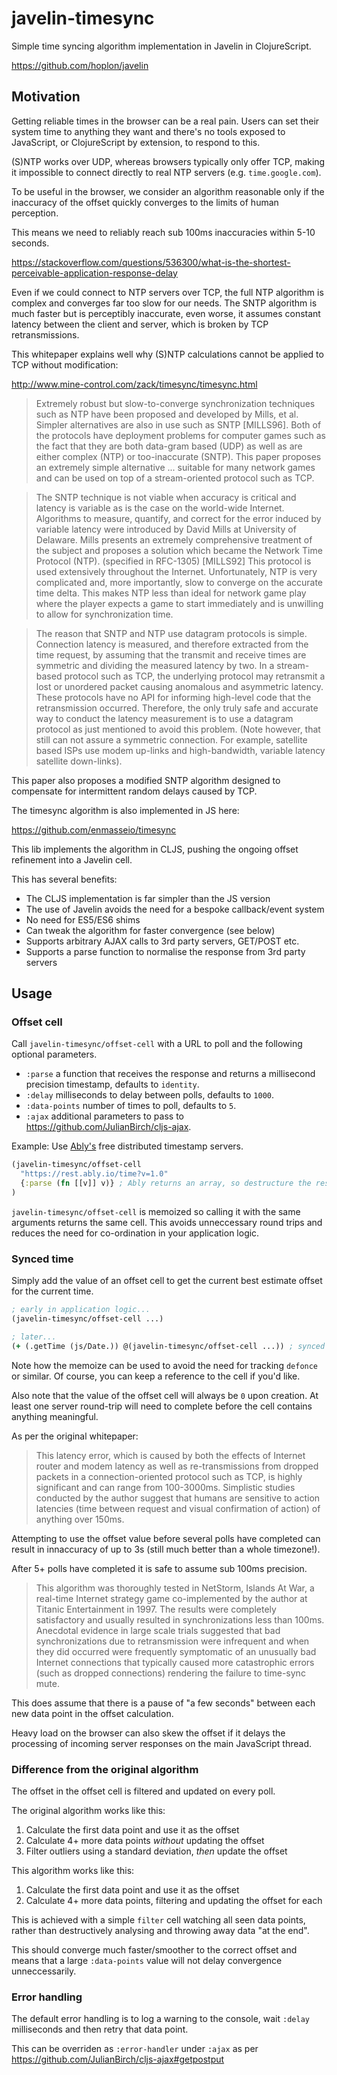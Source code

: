 # javelin-timesync

Simple time syncing algorithm implementation in Javelin in ClojureScript.

https://github.com/hoplon/javelin

## Motivation

Getting reliable times in the browser can be a real pain. Users can set their
system time to anything they want and there's no tools exposed to JavaScript, or
ClojureScript by extension, to respond to this.

(S)NTP works over UDP, whereas browsers typically only offer TCP, making it
impossible to connect directly to real NTP servers (e.g. `time.google.com`).

To be useful in the browser, we consider an algorithm reasonable only if the
inaccuracy of the offset quickly converges to the limits of human perception.

This means we need to reliably reach sub 100ms inaccuracies within 5-10 seconds.

https://stackoverflow.com/questions/536300/what-is-the-shortest-perceivable-application-response-delay

Even if we could connect to NTP servers over TCP, the full NTP algorithm is
complex and converges far too slow for our needs. The SNTP algorithm is much
faster but is perceptibly inaccurate, even worse, it assumes constant latency
between the client and server, which is broken by TCP retransmissions.

This whitepaper explains well why (S)NTP calculations cannot be applied to TCP
without modification:

http://www.mine-control.com/zack/timesync/timesync.html

> Extremely robust but slow-to-converge synchronization techniques such as NTP
> have been proposed and developed by Mills, et al. Simpler alternatives are
> also in use such as SNTP [MILLS96]. Both of the protocols have deployment
> problems for computer games such as the fact that they are both data-gram
> based (UDP) as well as are either complex (NTP) or too-inaccurate (SNTP). This
> paper proposes an extremely simple alternative ... suitable for many network
> games and can be used on top of a stream-oriented protocol such as TCP.

> The SNTP technique is not viable when accuracy is critical and latency is
> variable as is the case on the world-wide Internet. Algorithms to measure,
> quantify, and correct for the error induced by variable latency were
> introduced by David Mills at University of Delaware. Mills presents an
> extremely comprehensive treatment of the subject and proposes a solution which
> became the Network Time Protocol (NTP). (specified in RFC-1305) [MILLS92] This
> protocol is used extensively throughout the Internet. Unfortunately, NTP is
> very complicated and, more importantly, slow to converge on the accurate time
> delta. This makes NTP less than ideal for network game play where the player
> expects a game to start immediately and is unwilling to allow for
> synchronization time.

> The reason that SNTP and NTP use datagram protocols is simple. Connection
> latency is measured, and therefore extracted from the time request, by
> assuming that the transmit and receive times are symmetric and dividing the
> measured latency by two. In a stream-based protocol such as TCP, the
> underlying protocol may retransmit a lost or unordered packet causing
> anomalous and asymmetric latency. These protocols have no API for informing
> high-level code that the retransmission occurred. Therefore, the only truly
> safe and accurate way to conduct the latency measurement is to use a datagram
> protocol as just mentioned to avoid this problem. (Note however, that still
> can not assure a symmetric connection. For example, satellite based ISPs use
> modem up-links and high-bandwidth, variable latency satellite down-links).

This paper also proposes a modified SNTP algorithm designed to compensate for
intermittent random delays caused by TCP.

The timesync algorithm is also implemented in JS here:

https://github.com/enmasseio/timesync

This lib implements the algorithm in CLJS, pushing the ongoing offset refinement
into a Javelin cell.

This has several benefits:

- The CLJS implementation is far simpler than the JS version
- The use of Javelin avoids the need for a bespoke callback/event system
- No need for ES5/ES6 shims
- Can tweak the algorithm for faster convergence (see below)
- Supports arbitrary AJAX calls to 3rd party servers, GET/POST etc.
- Supports a parse function to normalise the response from 3rd party servers

## Usage

### Offset cell

Call `javelin-timesync/offset-cell` with a URL to poll and the following
optional parameters.

- `:parse` a function that receives the response and returns a millisecond
  precision timestamp, defaults to `identity`.
- `:delay` milliseconds to delay between polls, defaults to `1000`.
- `:data-points` number of times to poll, defaults to `5`.
- `:ajax` additional parameters to pass to https://github.com/JulianBirch/cljs-ajax.

Example: Use [Ably's](https://www.ably.io/) free distributed timestamp servers.

```clojure
(javelin-timesync/offset-cell
  "https://rest.ably.io/time?v=1.0"
  {:parse (fn [[v]] v)} ; Ably returns an array, so destructure the result
)
```

`javelin-timesync/offset-cell` is memoized so calling it with the same arguments
returns the same cell. This avoids unneccessary round trips and reduces the need
for co-ordination in your application logic.

### Synced time

Simply add the value of an offset cell to get the current best estimate offset
for the current time.

```clojure
; early in application logic...
(javelin-timesync/offset-cell ...)

; later...
(+ (.getTime (js/Date.)) @(javelin-timesync/offset-cell ...)) ; synced timestamp
```

Note how the memoize can be used to avoid the need for tracking `defonce` or
similar. Of course, you can keep a reference to the cell if you'd like.

Also note that the value of the offset cell will always be `0` upon creation. At
least one server round-trip will need to complete before the cell contains
anything meaningful.

As per the original whitepaper:

> This latency error, which is caused by both the effects of Internet router and
> modem latency as well as re-transmissions from dropped packets in a
> connection-oriented protocol such as TCP, is highly significant and can range
> from 100-3000ms. Simplistic studies conducted by the author suggest that
> humans are sensitive to action latencies (time between request and visual
> confirmation of action) of anything over 150ms.

Attempting to use the offset value before several polls have completed can
result in innaccuracy of up to 3s (still much better than a whole timezone!).

After 5+ polls have completed it is safe to assume sub 100ms precision.

> This algorithm was thoroughly tested in NetStorm, Islands At War, a real-time
> Internet strategy game co-implemented by the author at Titanic Entertainment
> in 1997. The results were completely satisfactory and usually resulted in
> synchronizations less than 100ms. Anecdotal evidence in large scale trials
> suggested that bad synchronizations due to retransmission were infrequent and
> when they did occurred were frequently symptomatic of an unusually bad
> Internet connections that typically caused more catastrophic errors (such as
> dropped connections) rendering the failure to time-sync mute.

This does assume that there is a pause of "a few seconds" between each new data
point in the offset calculation.

Heavy load on the browser can also skew the offset if it delays the processing
of incoming server responses on the main JavaScript thread.

### Difference from the original algorithm

The offset in the offset cell is filtered and updated on every poll.

The original algorithm works like this:

1. Calculate the first data point and use it as the offset
2. Calculate 4+ more data points _without_ updating the offset
3. Filter outliers using a standard deviation, _then_ update the offset

This algorithm works like this:

1. Calculate the first data point and use it as the offset
2. Calculate 4+ more data points, filtering and updating the offset for each

This is achieved with a simple `filter` cell watching all seen data points,
rather than destructively analysing and throwing away data "at the end".

This should converge much faster/smoother to the correct offset and means that a
large `:data-points` value will not delay convergence unneccessarily.

### Error handling

The default error handling is to log a warning to the console, wait `:delay`
milliseconds and then retry that data point.

This can be overriden as `:error-handler` under `:ajax` as per
https://github.com/JulianBirch/cljs-ajax#getpostput
